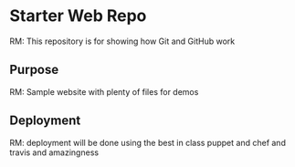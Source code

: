 # Starter Web Repo

RM: This repository is for showing how Git and GitHub work

## Purpose

RM: Sample website with plenty of files for demos

## Deployment

RM: deployment will be done using the best in class puppet and chef and travis and amazingness
